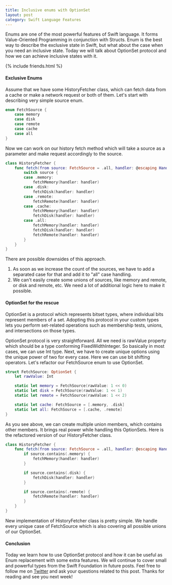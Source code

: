 ```yaml
---
title: Inclusive enums with OptionSet
layout: post
category: Swift Language Features
---
```


Enums are one of the most powerful features of Swift language. It forms Value-Oriented Programming in conjunction with Structs. Enum is the best way to describe the exclusive state in Swift, but what about the case when you need an inclusive state. Today we will talk about OptionSet protocol and how we can achieve inclusive states with it.

{% include friends.html %}

#### Exclusive Enums
Assume that we have some HistoryFetcher class, which can fetch data from a cache or make a network request or both of them. Let's start with describing very simple source enum.

```swift
enum FetchSource {
    case memory
    case disk
    case remote
    case cache
    case all
}
```

Now we can work on our history fetch method which will take a source as a parameter and make request accordingly to the source.

```swift
class HistoryFetcher {
    func fetch(from source: FetchSource = .all, handler: @escaping Handler<History>) {
        switch source {
        case .memory:
            fetchMemory(handler: handler)
        case .disk:
            fetchDisk(handler: handler)
        case .remote:
            fetchRemote(handler: handler)
        case .cache:
            fetchMemory(handler: handler)
            fetchDisk(handler: handler)
        case .all:
            fetchMemory(handler: handler)
            fetchDisk(handler: handler)
            fetchRemote(handler: handler)
        }
    }
}
```

There are possible downsides of this approach.
1. As soon as we increase the count of the sources, we have to add a separated case for that and add it to "all" case handling.
2. We can't easily create some unions of sources, like memory and remote, or disk and remote, etc. We need a lot of additional logic here to make it possible.

#### OptionSet for the rescue

OptionSet is a protocol which represents bitset types, where individual bits represent members of a set. Adopting this protocol in your custom types lets you perform set-related operations such as membership tests, unions, and intersections on those types. 

OptionSet protocol is very straightforward. All we need is rawValue property which should be a type conforming FixedWidthInteger. So basically in most cases, we can use Int type. Next, we have to create unique options using the unique power of two for every case. Here we can use bit shifting operators. Let's refactor our FetchSource enum to use OptionSet.

```swift
struct FetchSource: OptionSet {
    let rawValue: Int

    static let memory = FetchSource(rawValue: 1 << 0)
    static let disk = FetchSource(rawValue: 1 << 1)
    static let remote = FetchSource(rawValue: 1 << 2)

    static let cache: FetchSource = [.memory, .disk]
    static let all: FetchSource = [.cache, .remote]
}
```

As you see above, we can create multiple union members, which contains other members. It brings real power while handling this OptionSets. Here is the refactored version of our HistoryFetcher class.

```swift
class HistoryFetcher {
    func fetch(from source: FetchSource = .all, handler: @escaping Handler<History>) {
        if source.contains(.memory) {
            fetchMemory(handler: handler)
        }

        if source.contains(.disk) {
            fetchDisk(handler: handler)
        }

        if source.contains(.remote) {
            fetchRemote(handler: handler)
        }
    }
}
```

New implementation of HistoryFetcher class is pretty simple. We handle every unique case of FetchSource which is also covering all possible unions of our OptionSet.

#### Conclusion
Today we learn how to use OptionSet protocol and how it can be useful as Enum replacement with some extra features. We will continue to cover small and powerful types from the Swift Foundation in future posts. Feel free to follow me on [Twitter](https://twitter.com/mecid) and ask your questions related to this post. Thanks for reading and see you next week!